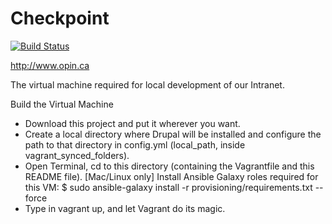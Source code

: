 # Checkpoint

[![Build Status](https://travis-ci.org/OPIN-INTRANET/ansible-role-intranet.svg)](https://travis-ci.org/OPIN-INTRANET/ansible-role-intranet)

http://www.opin.ca

The virtual machine required for local development of our Intranet.

Build the Virtual Machine

* Download this project and put it wherever you want.
* Create a local directory where Drupal will be installed and configure the path to that directory in config.yml (local_path, inside vagrant_synced_folders).
* Open Terminal, cd to this directory (containing the Vagrantfile and this README file).
[Mac/Linux only] Install Ansible Galaxy roles required for this VM: $ sudo ansible-galaxy install -r provisioning/requirements.txt --force
* Type in vagrant up, and let Vagrant do its magic.
